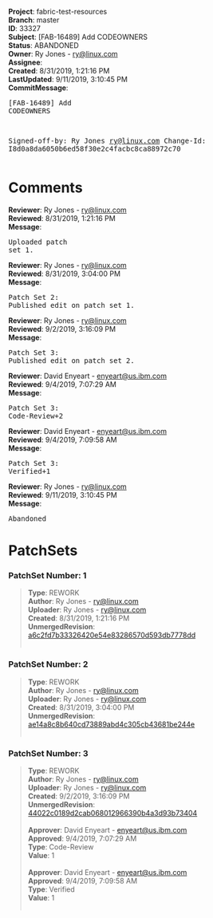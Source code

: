 <strong>Project</strong>: fabric-test-resources<br><strong>Branch</strong>: master<br><strong>ID</strong>: 33327<br><strong>Subject</strong>: [FAB-16489] Add CODEOWNERS<br><strong>Status</strong>: ABANDONED<br><strong>Owner</strong>: Ry Jones - ry@linux.com<br><strong>Assignee</strong>:<br><strong>Created</strong>: 8/31/2019, 1:21:16 PM<br><strong>LastUpdated</strong>: 9/11/2019, 3:10:45 PM<br><strong>CommitMessage</strong>:<br><pre>[FAB-16489] Add CODEOWNERS

Signed-off-by: Ry Jones <ry@linux.com>
Change-Id: I8d0a8da6050b6ed58f30e2c4facbc8ca88972c70
</pre><h1>Comments</h1><strong>Reviewer</strong>: Ry Jones - ry@linux.com<br><strong>Reviewed</strong>: 8/31/2019, 1:21:16 PM<br><strong>Message</strong>: <pre>Uploaded patch set 1.</pre><strong>Reviewer</strong>: Ry Jones - ry@linux.com<br><strong>Reviewed</strong>: 8/31/2019, 3:04:00 PM<br><strong>Message</strong>: <pre>Patch Set 2: Published edit on patch set 1.</pre><strong>Reviewer</strong>: Ry Jones - ry@linux.com<br><strong>Reviewed</strong>: 9/2/2019, 3:16:09 PM<br><strong>Message</strong>: <pre>Patch Set 3: Published edit on patch set 2.</pre><strong>Reviewer</strong>: David Enyeart - enyeart@us.ibm.com<br><strong>Reviewed</strong>: 9/4/2019, 7:07:29 AM<br><strong>Message</strong>: <pre>Patch Set 3: Code-Review+2</pre><strong>Reviewer</strong>: David Enyeart - enyeart@us.ibm.com<br><strong>Reviewed</strong>: 9/4/2019, 7:09:58 AM<br><strong>Message</strong>: <pre>Patch Set 3: Verified+1</pre><strong>Reviewer</strong>: Ry Jones - ry@linux.com<br><strong>Reviewed</strong>: 9/11/2019, 3:10:45 PM<br><strong>Message</strong>: <pre>Abandoned</pre><h1>PatchSets</h1><h3>PatchSet Number: 1</h3><blockquote><strong>Type</strong>: REWORK<br><strong>Author</strong>: Ry Jones - ry@linux.com<br><strong>Uploader</strong>: Ry Jones - ry@linux.com<br><strong>Created</strong>: 8/31/2019, 1:21:16 PM<br><strong>UnmergedRevision</strong>: [a6c2fd7b33326420e54e83286570d593db7778dd](https://github.com/hyperledger-gerrit-archive/fabric-test-resources/commit/a6c2fd7b33326420e54e83286570d593db7778dd)<br><br></blockquote><h3>PatchSet Number: 2</h3><blockquote><strong>Type</strong>: REWORK<br><strong>Author</strong>: Ry Jones - ry@linux.com<br><strong>Uploader</strong>: Ry Jones - ry@linux.com<br><strong>Created</strong>: 8/31/2019, 3:04:00 PM<br><strong>UnmergedRevision</strong>: [ae14a8c8b640cd73889abd4c305cb43681be244e](https://github.com/hyperledger-gerrit-archive/fabric-test-resources/commit/ae14a8c8b640cd73889abd4c305cb43681be244e)<br><br></blockquote><h3>PatchSet Number: 3</h3><blockquote><strong>Type</strong>: REWORK<br><strong>Author</strong>: Ry Jones - ry@linux.com<br><strong>Uploader</strong>: Ry Jones - ry@linux.com<br><strong>Created</strong>: 9/2/2019, 3:16:09 PM<br><strong>UnmergedRevision</strong>: [44022c0189d2cab068012966390b4a3d93b73404](https://github.com/hyperledger-gerrit-archive/fabric-test-resources/commit/44022c0189d2cab068012966390b4a3d93b73404)<br><br><strong>Approver</strong>: David Enyeart - enyeart@us.ibm.com<br><strong>Approved</strong>: 9/4/2019, 7:07:29 AM<br><strong>Type</strong>: Code-Review<br><strong>Value</strong>: 1<br><br><strong>Approver</strong>: David Enyeart - enyeart@us.ibm.com<br><strong>Approved</strong>: 9/4/2019, 7:09:58 AM<br><strong>Type</strong>: Verified<br><strong>Value</strong>: 1<br><br></blockquote>